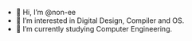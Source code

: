 - 👋 Hi, I’m @non-ee
- 👀 I’m interested in Digital Design, Compiler and OS.
- 🌱 I’m currently studying Computer Engineering.

<!---
non-ee/non-ee is a ✨ special ✨ repository because its `README.md` (this file) appears on your GitHub profile.
You can click the Preview link to take a look at your changes.
--->
